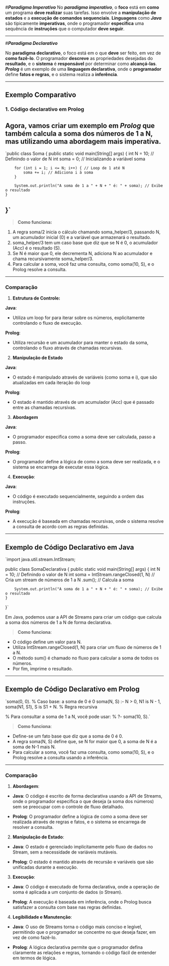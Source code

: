 #***Paradigma Imperativo***
No ***paradigma imperativo***, o **foco** está em **como** um programa **deve realizar** suas tarefas. Isso envolve a **manipulação de estados** e a **execução de comandos sequenciais**. **Linguagens** como ***Java*** são tipicamente **imperativas**, onde o programador **especifica** uma sequência de **instruções** que o computador **deve seguir**.

---

#***Paradigma Declarativo***

No **paradigma declarativo**, o foco está em o que **deve** ser feito, em vez de **como fazê-lo**. O programador **descreve** as propriedades desejadas do **resultado**, e o **sistema** é **responsável** por determinar como **alcançá-las**. ***Prolog*** é um exemplo de uma **linguagem declarativa**, onde o **programador** define **fatos e regras**, e o sistema realiza a **inferência**.

---

## **Exemplo Comparativo**

### 1. **Código declarativo em Prolog**

Agora, vamos **criar** um exemplo em ***Prolog*** que **também** calcula a **soma dos números** de **1 a N**, mas utilizando **uma abordagem** mais **imperativa**.
---
`public class Soma {
    public static void main(String[] args) {
        int N = 10; // Definindo o valor de N
        int soma = 0; // Inicializando a variável soma

        for (int i = 1; i <= N; i++) { // Loop de 1 até N
            soma += i; // Adiciona i à soma
        }

        System.out.println("A soma de 1 a " + N + " é: " + soma); // Exibe o resultado
    }
}`
---
> **Como funciona:**

1. A regra soma/2 inicia o cálculo chamando soma_helper/3, passando N, um acumulador inicial (0) e a variável que armazenará o resultado.
2. soma_helper/3 tem um caso base que diz que se N é 0, o acumulador (Acc) é o resultado (S).
3. Se N é maior que 0, ele decrementa N, adiciona N ao acumulador e chama recursivamente soma_helper/3.
4. Para calcular a soma, você faz uma consulta, como soma(10, S), e o Prolog resolve a consulta.

--- 

### **Comparação**

1. **Estrutura de Controle:**

**Java**: 

- Utiliza um loop for para iterar sobre os números, explicitamente controlando o fluxo de execução.

**Prolog**: 

- Utiliza recursão e um acumulador para manter o estado da soma, controlando o fluxo através de chamadas recursivas.

2. **Manipulação de Estado**

**Java**: 

- O estado é manipulado através de variáveis (como soma e i), que são atualizadas em cada iteração do loop

**Prolog**: 

- O estado é mantido através de um acumulador (Acc) que é passado entre as chamadas recursivas.

3. **Abordagem**

**Java**: 

- O programador especifica como a soma deve ser calculada, passo a passo.

**Prolog**: 

- O programador define a lógica de como a soma deve ser realizada, e o sistema se encarrega de executar essa lógica.

4. **Execução**: 

**Java**: 

- O código é executado sequencialmente, seguindo a ordem das instruções.

**Prolog**: 

- A execução é baseada em chamadas recursivas, onde o sistema resolve a consulta de acordo com as regras definidas.

--- 

## Exemplo de Código Declarativo em Java

`import java.util.stream.IntStream;

public class SomaDeclarativa {
    public static void main(String[] args) {
        int N = 10; // Definindo o valor de N
        int soma = IntStream.rangeClosed(1, N) // Cria um stream de números de 1 a N
                            .sum(); // Calcula a soma

        System.out.println("A soma de 1 a " + N + " é: " + soma); // Exibe o resultado
    }
}`

Em Java, podemos usar a API de Streams para criar um código que calcula a soma dos números de 1 a N de forma declarativa.

> **Como funciona**:

- O código define um valor para N.
- Utiliza IntStream.rangeClosed(1, N) para criar um fluxo de números de 1 a N.
- O método sum() é chamado no fluxo para calcular a soma de todos os números.
- Por fim, imprime o resultado.

--- 

## Exemplo de Código Declarativo em Prolog

`soma(0, 0). % Caso base: a soma de 0 é 0
soma(N, S) :- N > 0, N1 is N - 1, soma(N1, S1), S is S1 + N. % Regra recursiva

% Para consultar a soma de 1 a N, você pode usar:
% ?- soma(10, S).`

> **Como funciona**:

- Define-se um fato base que diz que a soma de 0 é 0.
- A regra soma(N, S) define que, se N for maior que 0, a soma de N é a soma de N-1 mais N.
- Para calcular a soma, você faz uma consulta, como soma(10, S), e o Prolog resolve a consulta usando a inferência.

--- 

### Comparação

1. **Abordagem**:

- **Java**: O código é escrito de forma declarativa usando a API de Streams, onde o programador especifica o que deseja (a soma dos números) sem se preocupar com o controle de fluxo detalhado.

- **Prolog**: O programador define a lógica de como a soma deve ser realizada através de regras e fatos, e o sistema se encarrega de resolver a consulta.

2. **Manipulação de Estado**:

- **Java**: O estado é gerenciado implicitamente pelo fluxo de dados no Stream, sem a necessidade de variáveis mutáveis.

- **Prolog**: O estado é mantido através de recursão e variáveis que são unificadas durante a execução.

3. **Execução**: 

- **Java**: O código é executado de forma declarativa, onde a operação de soma é aplicada a um conjunto de dados (o Stream).

- **Prolog**: A execução é baseada em inferência, onde o Prolog busca satisfazer a consulta com base nas regras definidas.

4. **Legibilidade e Manutenção**:

- **Java**: O uso de Streams torna o código mais conciso e legível, permitindo que o programador se concentre no que deseja fazer, em vez de como fazê-lo.

- **Prolog**: A lógica declarativa permite que o programador defina claramente as relações e regras, tornando o código fácil de entender em termos de lógica.







